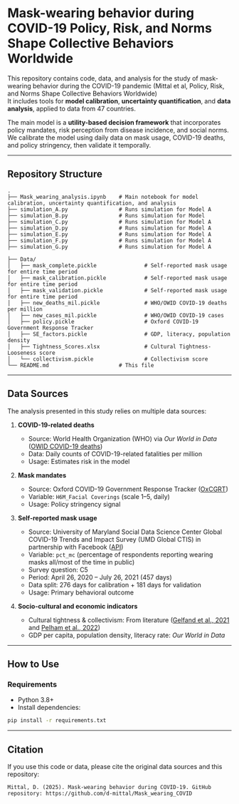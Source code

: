 # Mask-wearing behavior during COVID-19 Policy, Risk, and Norms Shape Collective Behaviors Worldwide

This repository contains code, data, and analysis for the study of mask-wearing behavior during the COVID-19 pandemic (Mittal et al, Policy, Risk, and Norms Shape Collective Behaviors Worldwide)   
It includes tools for **model calibration**, **uncertainty quantification**, and **data analysis**, applied to data from 47 countries.  

The main model is a **utility-based decision framework** that incorporates policy mandates, risk perception from disease incidence, and social norms.  
We calibrate the model using daily data on mask usage, COVID-19 deaths, and policy stringency, then validate it temporally.

---

## Repository Structure

```
.
├── Mask_wearing_analysis.ipynb    # Main notebook for model calibration, uncertainty quantification, and analysis
├── simulation_A.py                # Runs simulation for Model A
├── simulation_B.py                # Runs simulation for Model 
├── simulation_C.py                # Runs simulation for Model A
├── simulation_D.py                # Runs simulation for Model A
├── simulation_E.py                # Runs simulation for Model A
├── simulation_F.py                # Runs simulation for Model A
├── simulation_G.py                # Runs simulation for Model A

├── Data/
│   ├── mask_complete.pickle               # Self-reported mask usage for entire time period
│   ├── mask_calibration.pickle            # Self-reported mask usage for entire time period
│   ├── mask_validation.pickle             # Self-reported mask usage for entire time period
│   ├── new_deaths_mil.pickle              # WHO/OWID COVID-19 deaths per million
│   ├── new_cases_mil.pickle               # WHO/OWID COVID-19 cases
│   ├── policy.pickle                      # Oxford COVID-19 Government Response Tracker
│   ├── SE_factors.pickle                  # GDP, literacy, population density
│   ├── Tightness_Scores.xlsx              # Cultural Tightness-Looseness score
│   └── collectivism.pickle                # Collectivism score
└── README.md                      # This file
```

---

## Data Sources

The analysis presented in this study relies on multiple data sources:

1. **COVID-19-related deaths**  
   - Source: World Health Organization (WHO) via *Our World in Data* ([OWID COVID-19 deaths](https://ourworldindata.org/covid-deaths))  
   - Data: Daily counts of COVID-19-related fatalities per million  
   - Usage: Estimates risk in the model

2. **Mask mandates**  
   - Source: Oxford COVID-19 Government Response Tracker ([OxCGRT](https://github.com/OxCGRT/covid-policy-tracker))  
   - Variable: `H6M_Facial Coverings` (scale 1–5, daily)  
   - Usage: Policy stringency signal

3. **Self-reported mask usage**  
   - Source: University of Maryland Social Data Science Center Global COVID-19 Trends and Impact Survey (UMD Global CTIS) in partnership with Facebook ([API](https://covidmap.umd.edu/api.html))  
   - Variable: `pct_mc` (percentage of respondents reporting wearing masks all/most of the time in public)  
   - Survey question: C5  
   - Period: April 26, 2020 – July 26, 2021 (457 days)  
   - Data split: 276 days for calibration + 181 days for validation  
   - Usage: Primary behavioral outcome

4. **Socio-cultural and economic indicators**  
   - Cultural tightness & collectivism: From literature ([Gelfand et al., 2021](https://doi.org/10.1016/S2542-5196(20)30301-6) and [Pelham et al., 2022](https://doi.org/10.1016/j.cresp.2021.100030))  
   - GDP per capita, population density, literacy rate: *Our World in Data*

---

## How to Use

### Requirements
- Python 3.8+
- Install dependencies:
```bash
pip install -r requirements.txt
```


---

## Citation
If you use this code or data, please cite the original data sources and this repository:
```
Mittal, D. (2025). Mask-wearing behavior during COVID-19. GitHub repository: https://github.com/d-mittal/Mask_wearing_COVID
```
